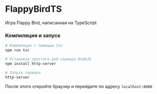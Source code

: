 # FlappyBirdTS

Игра Flappy Bird, написанная на TypeScript

### Компиляция и запуск

```bash
# Компиляция с помощью tsc
npm run tsc

# Установка простого веб-сервера NodeJS
npm install http-server

# Запуск сервера
http-server
```

После этого откройте браузер и перейдите по адресу `localhost:8080`
